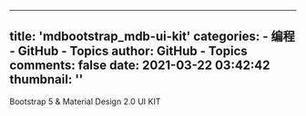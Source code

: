 
---
title: 'mdbootstrap_mdb-ui-kit'
categories: 
    - 编程
    - GitHub - Topics
author: GitHub - Topics
comments: false
date: 2021-03-22 03:42:42
thumbnail: ''
---

<div>   
Bootstrap 5 & Material Design 2.0 UI KIT  
</div>
            